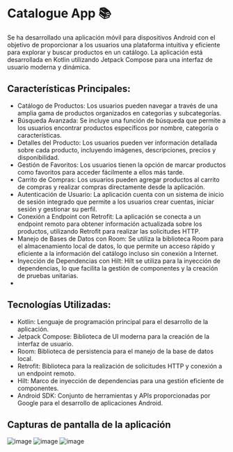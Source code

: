 # Catalogue App 📚

Se ha desarrollado una aplicación móvil para dispositivos Android con el objetivo de proporcionar a los usuarios una plataforma intuitiva y eficiente para explorar y buscar productos en un catálogo. La aplicación está desarrollada en Kotlin utilizando Jetpack Compose para una interfaz de usuario moderna y dinámica.

## Características Principales:

- Catálogo de Productos: Los usuarios pueden navegar a través de una amplia gama de productos organizados en categorías y subcategorías.
- Búsqueda Avanzada: Se incluye una función de búsqueda que permite a los usuarios encontrar productos específicos por nombre, categoría o características.
- Detalles del Producto: Los usuarios pueden ver información detallada sobre cada producto, incluyendo imágenes, descripciones, precios y disponibilidad.
- Gestión de Favoritos: Los usuarios tienen la opción de marcar productos como favoritos para acceder fácilmente a ellos más tarde.
- Carrito de Compras: Los usuarios pueden agregar productos al carrito de compras y realizar compras directamente desde la aplicación.
- Autenticación de Usuario: La aplicación cuenta con un sistema de inicio de sesión integrado que permite a los usuarios crear cuentas, iniciar sesión y gestionar su perfil.
- Conexión a Endpoint con Retrofit: La aplicación se conecta a un endpoint remoto para obtener información actualizada sobre los productos, utilizando Retrofit para realizar las solicitudes HTTP.
- Manejo de Bases de Datos con Room: Se utiliza la biblioteca Room para el almacenamiento local de datos, lo que permite un acceso rápido y eficiente a la información del catálogo incluso sin conexión a Internet.
- Inyección de Dependencias con Hilt: Hilt se utiliza para la inyección de dependencias, lo que facilita la gestión de componentes y la creación de pruebas unitarias.
- 
## Tecnologías Utilizadas:

- Kotlin: Lenguaje de programación principal para el desarrollo de la aplicación.
- Jetpack Compose: Biblioteca de UI moderna para la creación de la interfaz de usuario.
- Room: Biblioteca de persistencia para el manejo de la base de datos local.
- Retrofit: Biblioteca para la realización de solicitudes HTTP y conexión a un endpoint remoto.
- Hilt: Marco de inyección de dependencias para una gestión eficiente de componentes.
- Android SDK: Conjunto de herramientas y APIs proporcionadas por Google para el desarrollo de aplicaciones Android.

## Capturas de pantalla de la aplicación

![image](https://github.com/DiegoSL26/CatalogueApp/assets/64794509/081d26a7-d8fe-4f88-a28b-8cd4acd8d3cd)
![image](https://github.com/DiegoSL26/CatalogueApp/assets/64794509/819cb924-8f23-47fb-a41c-4ed394f286ea)
![image](https://github.com/DiegoSL26/CatalogueApp/assets/64794509/69fa4af1-6a26-4e82-b5e3-a8a032432dca)
